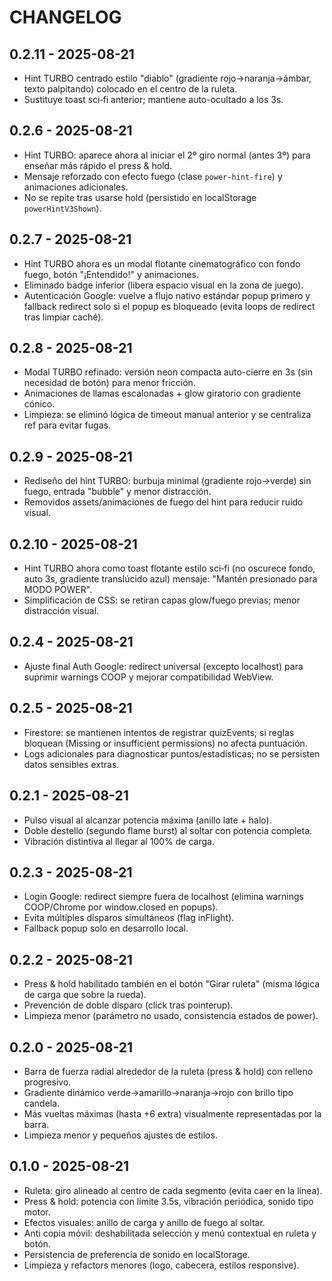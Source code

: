 # CHANGELOG

## 0.2.11 - 2025-08-21
- Hint TURBO centrado estilo "diablo" (gradiente rojo→naranja→ámbar, texto palpitando) colocado en el centro de la ruleta.
- Sustituye toast sci‑fi anterior; mantiene auto-ocultado a los 3s.

## 0.2.6 - 2025-08-21
- Hint TURBO: aparece ahora al iniciar el 2º giro normal (antes 3º) para enseñar más rápido el press & hold.
- Mensaje reforzado con efecto fuego (clase `power-hint-fire`) y animaciones adicionales.
- No se repite tras usarse hold (persistido en localStorage `powerHintV3Shown`).

## 0.2.7 - 2025-08-21
- Hint TURBO ahora es un modal flotante cinematográfico con fondo fuego, botón "¡Entendido!" y animaciones.
- Eliminado badge inferior (libera espacio visual en la zona de juego).
- Autenticación Google: vuelve a flujo nativo estándar popup primero y fallback redirect solo si el popup es bloqueado (evita loops de redirect tras limpiar caché).

## 0.2.8 - 2025-08-21
- Modal TURBO refinado: versión neon compacta auto-cierre en 3s (sin necesidad de botón) para menor fricción.
- Animaciones de llamas escalonadas + glow giratorio con gradiente cónico.
- Limpieza: se eliminó lógica de timeout manual anterior y se centraliza ref para evitar fugas.

## 0.2.9 - 2025-08-21
- Rediseño del hint TURBO: burbuja minimal (gradiente rojo→verde) sin fuego, entrada "bubble" y menor distracción.
- Removidos assets/animaciones de fuego del hint para reducir ruido visual.

## 0.2.10 - 2025-08-21
- Hint TURBO ahora como toast flotante estilo sci‑fi (no oscurece fondo, auto 3s, gradiente translúcido azul) mensaje: "Mantén presionado para MODO POWER".
- Simplificación de CSS: se retiran capas glow/fuego previas; menor distracción visual.

## 0.2.4 - 2025-08-21
- Ajuste final Auth Google: redirect universal (excepto localhost) para suprimir warnings COOP y mejorar compatibilidad WebView.

## 0.2.5 - 2025-08-21
- Firestore: se mantienen intentos de registrar quizEvents; si reglas bloquean (Missing or insufficient permissions) no afecta puntuación.
- Logs adicionales para diagnosticar puntos/estadísticas; no se persisten datos sensibles extras.

## 0.2.1 - 2025-08-21
- Pulso visual al alcanzar potencia máxima (anillo late + halo).
- Doble destello (segundo flame burst) al soltar con potencia completa.
- Vibración distintiva al llegar al 100% de carga.

## 0.2.3 - 2025-08-21
- Login Google: redirect siempre fuera de localhost (elimina warnings COOP/Chrome por window.closed en popups).
- Evita múltiples disparos simultáneos (flag inFlight).
- Fallback popup solo en desarrollo local.

## 0.2.2 - 2025-08-21
- Press & hold habilitado también en el botón "Girar ruleta" (misma lógica de carga que sobre la rueda).
- Prevención de doble disparo (click tras pointerup).
- Limpieza menor (parámetro no usado, consistencia estados de power).

## 0.2.0 - 2025-08-21
- Barra de fuerza radial alrededor de la ruleta (press & hold) con relleno progresivo.
- Gradiente dinámico verde→amarillo→naranja→rojo con brillo tipo candela.
- Más vueltas máximas (hasta +6 extra) visualmente representadas por la barra.
- Limpieza menor y pequeños ajustes de estilos.

## 0.1.0 - 2025-08-21
- Ruleta: giro alineado al centro de cada segmento (evita caer en la línea).
- Press & hold: potencia con límite 3.5s, vibración periódica, sonido tipo motor.
- Efectos visuales: anillo de carga y anillo de fuego al soltar.
- Anti copia móvil: deshabilitada selección y menú contextual en ruleta y botón.
- Persistencia de preferencia de sonido en localStorage.
- Limpieza y refactors menores (logo, cabecera, estilos responsive).
